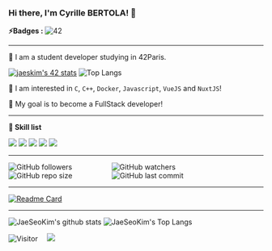 ### Hi there, I'm Cyrille BERTOLA! 👋

**⚡️Badges :** ![42](https://badgen.net/badge/Born2Code/cbertola/yellow?cache=86400&icon=https://meta.intra.42.fr/assets/42_logo-7dfc9110a5319a308863b96bda33cea995046d1731cebb735e41b16255106c12.svg)

---

🌱 I am a student developer studying in 42Paris. 

[![jaeskim's 42 stats](https://badge42.herokuapp.com/api/stats/cbertola?privacyEmail=true)](https://github.com/JaeSeoKim/badge42)
![Top Langs](https://github-readme-stats.vercel.app/api/top-langs/?username=Cbert-Code&langs_count=8&hide_border=true&layout=compact&hide=javascript,php,css,html,twig,scss&theme=shades-of-purple)

🙈 I am interested in `C`, `C++`, `Docker`, `Javascript`, `VueJS` and `NuxtJS`!

🚀 My goal is to become a FullStack developer!

---

**👷 Skill list**

<img src="https://img.shields.io/badge/javascript%20-%23323330.svg?&style=for-the-badge&logo=javascript&logoColor=%23F7DF1E"/> <img src="https://img.shields.io/badge/c%20-%2300599C.svg?&style=for-the-badge&logo=c&logoColor=white"/> <img src="https://img.shields.io/badge/c++-%2300599C.svg?style=for-the-badge&logo=c%2B%2B&logoColor=white" />  <img src="https://img.shields.io/badge/css3-%231572B6.svg?style=for-the-badge&logo=css3&logoColor=white" />
 <img src="https://img.shields.io/badge/html5-%231572B6.svg?style=for-the-badge&logo=html5&logoColor=white" />

-----------



![GitHub followers](https://img.shields.io/github/followers/CberT-Code?style=social) &emsp;&emsp;&emsp;&emsp;&emsp;
![GitHub watchers](https://img.shields.io/github/watchers/CberT-Code/CberT-Code?style=social) &emsp;&emsp;&emsp;&emsp;&emsp;
![GitHub repo size](https://badges.pufler.dev/repos/CberT-Code?style=flat-square&color=black&logo=github) &emsp;&emsp;&emsp;&emsp;&emsp;
![GitHub last commit](https://img.shields.io/github/last-commit/CberT-Code/CberT-Code?color=red&style=plastic)

-----------

[![Readme Card](https://github-readme-stats.vercel.app/api/pin/?username=CberT-Code&repo=Transcendence&theme=calm&border_radius=30&hide_border=true)](https://github.com/CberT-Code/Transcendence)&emsp;&emsp; &ensp; 

-----------
 
![JaeSeoKim's github stats](https://github-readme-stats.vercel.app/api?username=CberT-Code&bg_color=7f7fd5,86a8e7,91eac9&title_color=fff&text_color=fff)
![JaeSeoKim's Top Langs](https://github-readme-stats.vercel.app/api/top-langs/?username=CberT-Code&layout=compact&bg_color=7f7fd5,86a8e7,91eac9&title_color=fff&text_color=fff)

![Visitor](https://estruyf-github.azurewebsites.net/api/VisitorHit?user=cbertola&repo=github-visitors-badge&countColorcountColor&countColor=%237B1E7A)&emsp;
<a href="mailto:cyrille.bertola@gmail.com?subject=%20From%20Github"><img src="https://img.shields.io/badge/gmail-%23D14836.svg?&style=for-the-badge&logo=gmail&logoColor=white" /></a>
